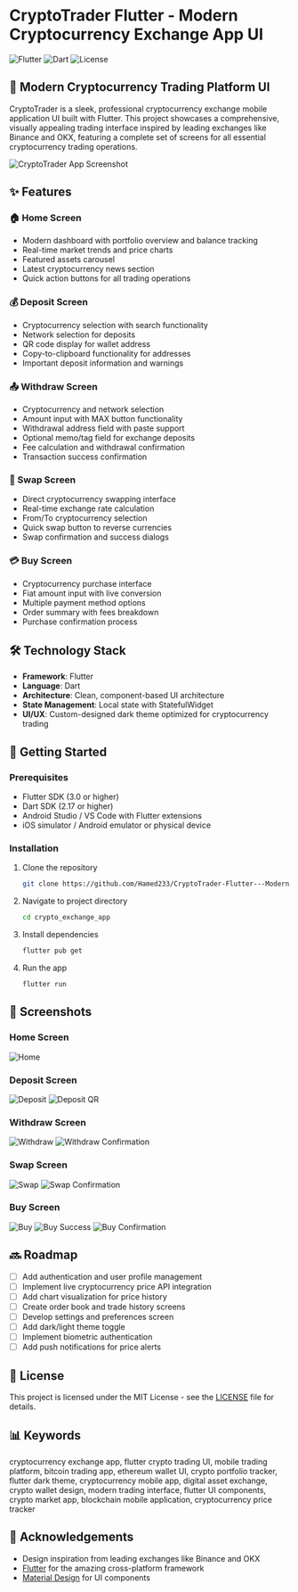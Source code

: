 # CryptoTrader Flutter - Modern Cryptocurrency Exchange App UI

![Flutter](https://img.shields.io/badge/Flutter-3.0+-blue.svg)
![Dart](https://img.shields.io/badge/Dart-2.17+-blue.svg)
![License](https://img.shields.io/badge/license-MIT-green.svg)

## 📱 Modern Cryptocurrency Trading Platform UI

CryptoTrader is a sleek, professional cryptocurrency exchange mobile application UI built with Flutter. This project showcases a comprehensive, visually appealing trading interface inspired by leading exchanges like Binance and OKX, featuring a complete set of screens for all essential cryptocurrency trading operations.

![CryptoTrader App Screenshot](screenshots/Screenshot_1749384919.png)

## ✨ Features

### 🏠 Home Screen
- Modern dashboard with portfolio overview and balance tracking
- Real-time market trends and price charts
- Featured assets carousel
- Latest cryptocurrency news section
- Quick action buttons for all trading operations

### 💰 Deposit Screen
- Cryptocurrency selection with search functionality
- Network selection for deposits
- QR code display for wallet address
- Copy-to-clipboard functionality for addresses
- Important deposit information and warnings

### 📤 Withdraw Screen
- Cryptocurrency and network selection
- Amount input with MAX button functionality
- Withdrawal address field with paste support
- Optional memo/tag field for exchange deposits
- Fee calculation and withdrawal confirmation
- Transaction success confirmation

### 💱 Swap Screen
- Direct cryptocurrency swapping interface
- Real-time exchange rate calculation
- From/To cryptocurrency selection
- Quick swap button to reverse currencies
- Swap confirmation and success dialogs

### 💳 Buy Screen
- Cryptocurrency purchase interface
- Fiat amount input with live conversion
- Multiple payment method options
- Order summary with fees breakdown
- Purchase confirmation process

## 🛠️ Technology Stack

- **Framework**: Flutter
- **Language**: Dart
- **Architecture**: Clean, component-based UI architecture
- **State Management**: Local state with StatefulWidget
- **UI/UX**: Custom-designed dark theme optimized for cryptocurrency trading

## 🚀 Getting Started

### Prerequisites

- Flutter SDK (3.0 or higher)
- Dart SDK (2.17 or higher)
- Android Studio / VS Code with Flutter extensions
- iOS simulator / Android emulator or physical device

### Installation

1. Clone the repository
   ```bash
   git clone https://github.com/Hamed233/CryptoTrader-Flutter---Modern-Cryptocurrency-Exchange-App-UI
   ```

2. Navigate to project directory
   ```bash
   cd crypto_exchange_app
   ```

3. Install dependencies
   ```bash
   flutter pub get
   ```

4. Run the app
   ```bash
   flutter run
   ```

## 📸 Screenshots

### Home Screen
![Home](screenshots/Screenshot_1749384919.png)

### Deposit Screen
![Deposit](screenshots/Screenshot_1749384925.png)
![Deposit QR](screenshots/Screenshot_1749384927.png)

### Withdraw Screen
![Withdraw](screenshots/Screenshot_1749384930.png)
![Withdraw Confirmation](screenshots/Screenshot_1749384932.png)

### Swap Screen
![Swap](screenshots/Screenshot_1749384936.png)
![Swap Confirmation](screenshots/Screenshot_1749384939.png)

### Buy Screen
![Buy](screenshots/Screenshot_1749384942.png)
![Buy Success](screenshots/Screenshot_1749384945.png)
![Buy Confirmation](screenshots/Screenshot_1749384953.png)

## 🔜 Roadmap

- [ ] Add authentication and user profile management
- [ ] Implement live cryptocurrency price API integration
- [ ] Add chart visualization for price history
- [ ] Create order book and trade history screens
- [ ] Develop settings and preferences screen
- [ ] Add dark/light theme toggle
- [ ] Implement biometric authentication
- [ ] Add push notifications for price alerts

## 📄 License

This project is licensed under the MIT License - see the [LICENSE](LICENSE) file for details.

## 📊 Keywords

cryptocurrency exchange app, flutter crypto trading UI, mobile trading platform, bitcoin trading app, ethereum wallet UI, crypto portfolio tracker, flutter dark theme, cryptocurrency mobile app, digital asset exchange, crypto wallet design, modern trading interface, flutter UI components, crypto market app, blockchain mobile application, cryptocurrency price tracker

## 🙏 Acknowledgements

- Design inspiration from leading exchanges like Binance and OKX
- [Flutter](https://flutter.dev/) for the amazing cross-platform framework
- [Material Design](https://material.io/) for UI components
